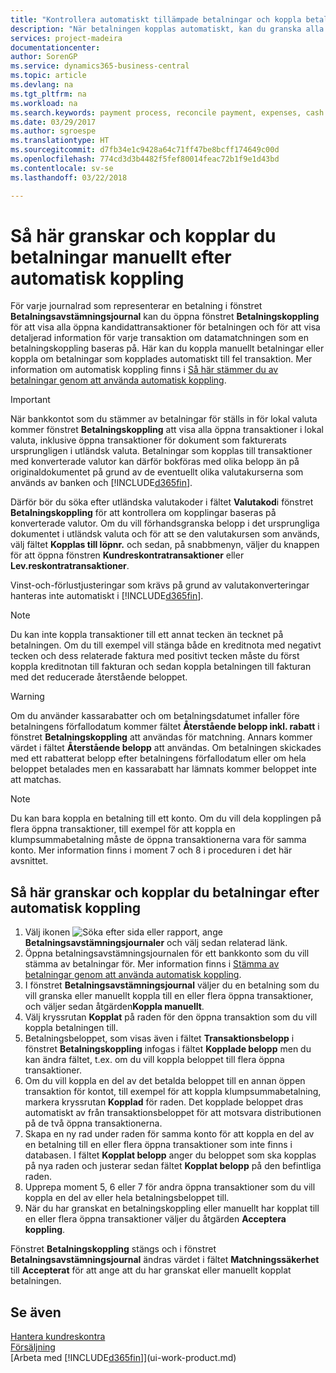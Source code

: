 ```yaml
---
title: "Kontrollera automatiskt tillämpade betalningar och koppla betalningar manuellt | Microsoft Docs"
description: "När betalningen kopplas automatiskt, kan du granska alla poster för en betalning och manuellt återställa dem som använts felaktigt."
services: project-madeira
documentationcenter: 
author: SorenGP
ms.service: dynamics365-business-central
ms.topic: article
ms.devlang: na
ms.tgt_pltfrm: na
ms.workload: na
ms.search.keywords: payment process, reconcile payment, expenses, cash receipts
ms.date: 03/29/2017
ms.author: sgroespe
ms.translationtype: HT
ms.sourcegitcommit: d7fb34e1c9428a64c71ff47be8bcff174649c00d
ms.openlocfilehash: 774cd3d3b4482f5fef80014feac72b1f9e1d43bd
ms.contentlocale: sv-se
ms.lasthandoff: 03/22/2018

---
```

# <a name="review-or-apply-payments-manually-after-automatic-application"></a>Så här granskar och kopplar du betalningar manuellt efter automatisk koppling
För varje journalrad som representerar en betalning i fönstret **Betalningsavstämningsjournal** kan du öppna fönstret **Betalningskoppling** för att visa alla öppna kandidattransaktioner för betalningen och för att visa detaljerad information för varje transaktion om datamatchningen som en betalningskoppling baseras på. Här kan du koppla manuellt betalningar eller koppla om betalningar som kopplades automatiskt till fel transaktion. Mer information om automatisk koppling finns i [Så här stämmer du av betalningar genom att använda automatisk koppling](receivables-how-reconcile-payments-auto-application.md).

> [!IMPORTANT]  
>   När bankkontot som du stämmer av betalningar för ställs in för lokal valuta kommer fönstret **Betalningskoppling** att visa alla öppna transaktioner i lokal valuta, inklusive öppna transaktioner för dokument som fakturerats ursprungligen i utländsk valuta. Betalningar som kopplas till transaktioner med konverterade valutor kan därför bokföras med olika belopp än på originaldokumentet på grund av de eventuellt olika valutakurserna som används av banken och [!INCLUDE[d365fin](includes/d365fin_md.md)].

Därför bör du söka efter utländska valutakoder i fältet **Valutakod**i fönstret **Betalningskoppling** för att kontrollera om kopplingar baseras på konverterade valutor. Om du vill förhandsgranska belopp i det ursprungliga dokumentet i utländsk valuta och för att se den valutakursen som används, välj fältet **Kopplas till löpnr.** och sedan, på snabbmenyn, väljer du knappen för att öppna fönstren **Kundreskontratransaktioner** eller **Lev.reskontratransaktioner**.

Vinst-och-förlustjusteringar som krävs på grund av valutakonverteringar hanteras inte automatiskt i [!INCLUDE[d365fin](includes/d365fin_md.md)].

> [!NOTE]  
>   Du kan inte koppla transaktioner till ett annat tecken än tecknet på betalningen. Om du till exempel vill stänga både en kreditnota med negativt tecken och dess relaterade faktura med positivt tecken måste du först koppla kreditnotan till fakturan och sedan koppla betalningen till fakturan med det reducerade återstående beloppet.

> [!WARNING]  
>   Om du använder kassarabatter och om betalningsdatumet infaller före betalningens förfallodatum kommer fältet **Återstående belopp inkl. rabatt** i fönstret **Betalningskoppling** att användas för matchning. Annars kommer värdet i fältet **Återstående belopp** att användas. Om betalningen skickades med ett rabatterat belopp efter betalningens förfallodatum eller om hela beloppet betalades men en kassarabatt har lämnats kommer beloppet inte att matchas.

> [!NOTE]  
>   Du kan bara koppla en betalning till ett konto. Om du vill dela kopplingen på flera öppna transaktioner, till exempel för att koppla en klumpsummabetalning måste de öppna transaktionerna vara för samma konto. Mer information finns i moment 7 och 8 i proceduren i det här avsnittet.

## <a name="to-review-or-apply-payments-after-automatic-application"></a>Så här granskar och kopplar du betalningar efter automatisk koppling
1. Välj ikonen ![Söka efter sida eller rapport](media/ui-search/search_small.png "Ikonen Söka efter sida eller rapport"), ange **Betalningsavstämningsjournaler** och välj sedan relaterad länk.
2. Öppna betalningsavstämningsjournalen för ett bankkonto som du vill stämma av betalningar för. Mer information finns i [Stämma av betalningar genom att använda automatisk koppling](receivables-how-reconcile-payments-auto-application.md).
3. I fönstret **Betalningsavstämningsjournal** väljer du en betalning som du vill granska eller manuellt koppla till en eller flera öppna transaktioner, och väljer sedan åtgärden**Koppla manuellt**.
4. Välj kryssrutan **Kopplat** på raden för den öppna transaktion som du vill koppla betalningen till.
5. Betalningsbeloppet, som visas även i fältet **Transaktionsbelopp** i fönstret **Betalningskoppling** infogas i fältet **Kopplade belopp** men du kan ändra fältet, t.ex. om du vill koppla beloppet till flera öppna transaktioner.
6. Om du vill koppla en del av det betalda beloppet till en annan öppen transaktion för kontot, till exempel för att koppla klumpsummabetalning, markera kryssrutan **Kopplad** för raden. Det kopplade beloppet dras automatiskt av från transaktionsbeloppet för att motsvara distributionen på de två öppna transaktionerna.
7. Skapa en ny rad under raden för samma konto för att koppla en del av en betalning till en eller flera öppna transaktioner som inte finns i databasen. I fältet **Kopplat belopp** anger du beloppet som ska kopplas på nya raden och justerar sedan fältet **Kopplat belopp** på den befintliga raden.
8. Upprepa moment 5, 6 eller 7 för andra öppna transaktioner som du vill koppla en del av eller hela betalningsbeloppet till.
9. När du har granskat en betalningskoppling eller manuellt har kopplat till en eller flera öppna transaktioner väljer du åtgärden **Acceptera koppling**.

Fönstret **Betalningskoppling** stängs och i fönstret **Betalningsavstämningsjournal** ändras värdet i fältet **Matchningssäkerhet** till **Accepterat** för att ange att du har granskat eller manuellt kopplat betalningen.

## <a name="see-also"></a>Se även
[Hantera kundreskontra](receivables-manage-receivables.md)  
[Försäljning](sales-manage-sales.md)  
[Arbeta med [!INCLUDE[d365fin](includes/d365fin_md.md)]](ui-work-product.md)

